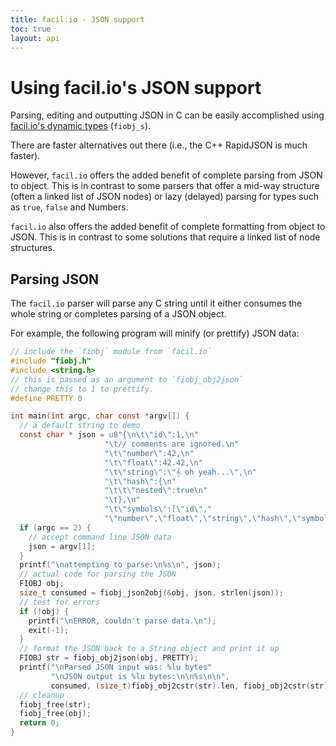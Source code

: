 ```yaml
---
title: facil.io - JSON support
toc: true
layout: api
---
```

# Using facil.io's JSON support

Parsing, editing and outputting JSON in C can be easily accomplished using [facil.io's dynamic types](fiobj.md) (`fiobj_s`).

There are faster alternatives out there (i.e., the C++ RapidJSON is much faster).

However, `facil.io` offers the added benefit of complete parsing from JSON to object. This is in contrast to some parsers that offer a mid-way structure (often a linked list of JSON nodes) or lazy (delayed) parsing for types such as `true`, `false` and Numbers.

`facil.io` also offers the added benefit of complete formatting from object to JSON. This is in contrast to some solutions that require a linked list of node structures.

## Parsing JSON

The `facil.io` parser will parse any C string until it either consumes the whole string or completes parsing of a JSON object.

For example, the following program will minify (or prettify) JSON data:

```c
// include the `fiobj` module from `facil.io`
#include "fiobj.h"
#include <string.h>
// this is passed as an argument to `fiobj_obj2json`
// change this to 1 to prettify.
#define PRETTY 0

int main(int argc, char const *argv[]) {
  // a default string to demo
  const char * json = u8"{\n\t\"id\":1,\n"
                     "\t// comments are ignored.\n"
                     "\t\"number\":42,\n"
                     "\t\"float\":42.42,\n"
                     "\t\"string\":\"𝄞 oh yeah...\",\n"
                     "\t\"hash\":{\n"
                     "\t\t\"nested\":true\n"
                     "\t},\n"
                     "\t\"symbols\":[\"id\","
                     "\"number\",\"float\",\"string\",\"hash\",\"symbols\"]\n}";
  if (argc == 2) {
    // accept command line JSON data
    json = argv[1];
  }
  printf("\nattempting to parse:\n%s\n", json);
  // actual code for parsing the JSON
  FIOBJ obj;
  size_t consumed = fiobj_json2obj(&obj, json, strlen(json));
  // test for errors
  if (!obj) {
    printf("\nERROR, couldn't parse data.\n");
    exit(-1);
  }
  // format the JSON back to a String object and print it up
  FIOBJ str = fiobj_obj2json(obj, PRETTY);
  printf("\nParsed JSON input was: %lu bytes"
         "\nJSON output is %lu bytes:\n\n%s\n\n",
         consumed, (size_t)fiobj_obj2cstr(str).len, fiobj_obj2cstr(str).data);
  // cleanup
  fiobj_free(str);
  fiobj_free(obj);
  return 0;
}
```
